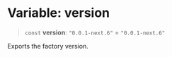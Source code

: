 # Variable: version

> `const` **version**: `"0.0.1-next.6"` = `"0.0.1-next.6"`

Exports the factory version.
